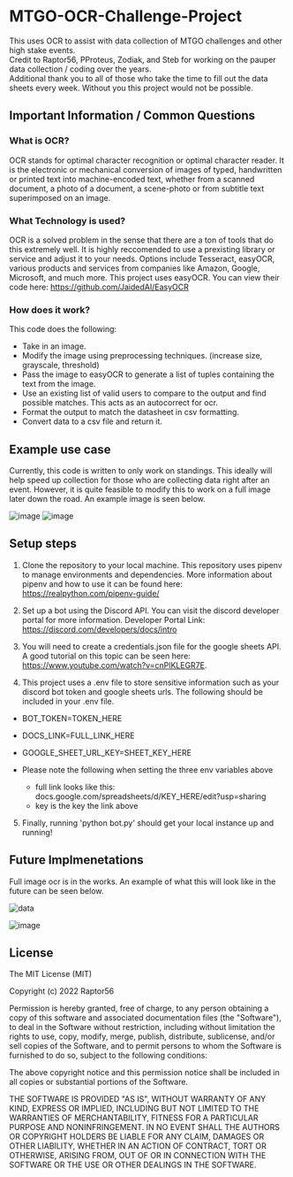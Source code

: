 # MTGO-OCR-Challenge-Project
  This uses OCR to assist with data collection of MTGO challenges and other high stake events.  
  Credit to Raptor56, PProteus, Zodiak, and Steb for working on the pauper data collection / coding over the years.  
  Additional thank you to all of those who take the time to fill out the data sheets every week. Without you 
  this project would not be possible.

## Important Information / Common Questions

### What is OCR?
  OCR stands for optimal character recognition or optimal character reader. It is the electronic or mechanical conversion 
  of images of typed, handwritten or printed text into machine-encoded text, whether from a scanned document, a photo 
  of a document, a scene-photo or from subtitle text superimposed on an image.

### What Technology is used?
  OCR is a solved problem in the sense that there are a ton of tools that do this extremely well. It is highly 
  reccomended to use a prexisting library or service and adjust it to your needs. Options include Tesseract, 
  easyOCR, various products and services from companies like Amazon, Google, Microsoft, and much more. This
  project uses easyOCR. You can view their code here: https://github.com/JaidedAI/EasyOCR

### How does it work?

  This code does the following:
  - Take in an image.
  - Modify the image using preprocessing techniques. (increase size, grayscale, threshold)
  - Pass the image to easyOCR to generate a list of tuples containing the text from the image.
  - Use an existing list of valid users to compare to the output and find possible matches. This acts as an autocorrect for ocr.
  - Format the output to match the datasheet in csv formatting.
  - Convert data to a csv file and return it.

## Example use case
  Currently, this code is written to only work on standings. This ideally will help speed up collection for those who are collecting data right after an event. However, it is quite feasible to modify this to work on a full image later down the road. An example image is seen below.

![image](https://user-images.githubusercontent.com/82344270/166079889-b212033a-c2a2-4bf7-95b3-fd81fc79ee0a.png) ![image](https://user-images.githubusercontent.com/82344270/154863495-8dac9277-dd93-48e4-84d3-7b73a1cfcc02.png)


## Setup steps
  1. Clone the repository to your local machine. This repository uses pipenv to manage environments and dependencies. More information about pipenv and how to use it can be found here: https://realpython.com/pipenv-guide/

  2. Set up a bot using the Discord API. You can visit the discord developer portal for more information. Developer Portal Link: https://discord.com/developers/docs/intro
    
  3. You will need to create a credentials.json file for the google sheets API. A good tutorial on this topic can be seen here: https://www.youtube.com/watch?v=cnPlKLEGR7E. 

  4. This project uses a .env file to store sensitive information such as your discord bot token and google sheets urls. The following should be included in your .env file.

  - BOT_TOKEN=TOKEN_HERE
  - DOCS_LINK=FULL_LINK_HERE
  - GOOGLE_SHEET_URL_KEY=SHEET_KEY_HERE

  - Please note the following when setting the three env variables above
    - full link looks like this: docs.google.com/spreadsheets/d/KEY_HERE/edit?usp=sharing
    - key is the key the link above
  

  5. Finally, running 'python bot.py' should get your local instance up and running!

## Future Implmenetations
  Full image ocr is in the works. An example of what this will look like in the future can be seen below.
  
  ![data](https://user-images.githubusercontent.com/82344270/141873248-74b5c1ec-40de-4e42-b7b4-516aa8a55b96.png)
  
  ![image](https://user-images.githubusercontent.com/82344270/141875261-3f64ba44-2aa1-44ea-9aad-4fe0572e8ee0.png)


## License
 
The MIT License (MIT)

Copyright (c) 2022 Raptor56

Permission is hereby granted, free of charge, to any person obtaining a copy of this software and associated documentation files (the "Software"), to deal in the Software without restriction, including without limitation the rights to use, copy, modify, merge, publish, distribute, sublicense, and/or sell copies of the Software, and to permit persons to whom the Software is furnished to do so, subject to the following conditions:

The above copyright notice and this permission notice shall be included in all copies or substantial portions of the Software.

THE SOFTWARE IS PROVIDED "AS IS", WITHOUT WARRANTY OF ANY KIND, EXPRESS OR IMPLIED, INCLUDING BUT NOT LIMITED TO THE WARRANTIES OF MERCHANTABILITY, FITNESS FOR A PARTICULAR PURPOSE AND NONINFRINGEMENT. IN NO EVENT SHALL THE AUTHORS OR COPYRIGHT HOLDERS BE LIABLE FOR ANY CLAIM, DAMAGES OR OTHER LIABILITY, WHETHER IN AN ACTION OF CONTRACT, TORT OR OTHERWISE, ARISING FROM, OUT OF OR IN CONNECTION WITH THE SOFTWARE OR THE USE OR OTHER DEALINGS IN THE SOFTWARE.
